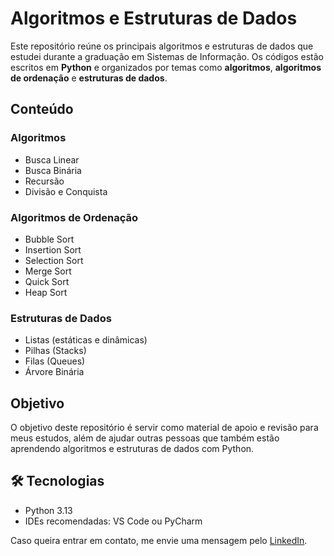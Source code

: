 # Algoritmos e Estruturas de Dados

Este repositório reúne os principais algoritmos e estruturas de dados que estudei durante a graduação em Sistemas de Informação. Os códigos estão escritos em **Python** e organizados por temas como **algoritmos**, **algoritmos de ordenação** e **estruturas de dados**.

## Conteúdo

### Algoritmos
- Busca Linear
- Busca Binária
- Recursão
- Divisão e Conquista

### Algoritmos de Ordenação
- Bubble Sort
- Insertion Sort
- Selection Sort
- Merge Sort
- Quick Sort
- Heap Sort

### Estruturas de Dados
- Listas (estáticas e dinâmicas)
- Pilhas (Stacks)
- Filas (Queues)
- Árvore Binária

## Objetivo

O objetivo deste repositório é servir como material de apoio e revisão para meus estudos, além de ajudar outras pessoas que também estão aprendendo algoritmos e estruturas de dados com Python.

## 🛠️ Tecnologias

- Python 3.13
- IDEs recomendadas: VS Code ou PyCharm

Caso queira entrar em contato, me envie uma mensagem pelo [LinkedIn](https://www.linkedin.com/in/rodrigo-santana-280928233/).

